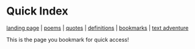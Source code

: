 # Quick Index
[landing page](README.md) | [poems](poems.md) | [quotes](quotes.md) | [definitions](definitions.md) | [bookmarks](bookmarks.md) | [text adventure](text_adventure.md)

This is the page you bookmark for quick access!
